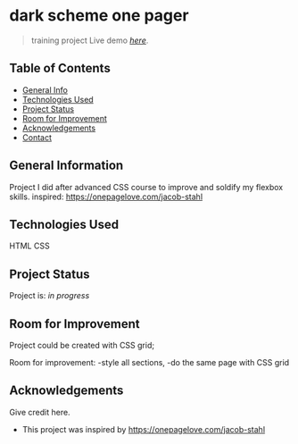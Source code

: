 # dark scheme one pager
> training project
> Live demo [_here_](https://www.example.com).

## Table of Contents
* [General Info](#general-information)
* [Technologies Used](#technologies-used)
* [Project Status](#project-status)
* [Room for Improvement](#room-for-improvement)
* [Acknowledgements](#acknowledgements)
* [Contact](#contact)
<!-- * [License](#license) -->


## General Information
Project I did after advanced CSS course to improve and soldify my flexbox skills.
inspired: https://onepagelove.com/jacob-stahl

## Technologies Used
HTML CSS

## Project Status
Project is: _in progress_ 


## Room for Improvement
Project could be created with CSS grid;

Room for improvement:
-style all sections,
-do the same page with CSS grid

## Acknowledgements
Give credit here.
- This project was inspired by https://onepagelove.com/jacob-stahl
